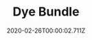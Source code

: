 ---
templateKey: blog-post
featuredpost: false
date: 2020-02-26T00:00:02.711Z
featuredimage: /img/Dye_Bundle.png
title: Dye Bundle
description: Bulletin Board
count: 6 out of 6
reward: Seed Maker (1)
tags:
  - Red Mushroom
  - Sea Urchin
  - Sunflower
  - Duck Feather
  - Aquamarine
  - Red Cabbage
  - bundle
  - Bulletin Board
---